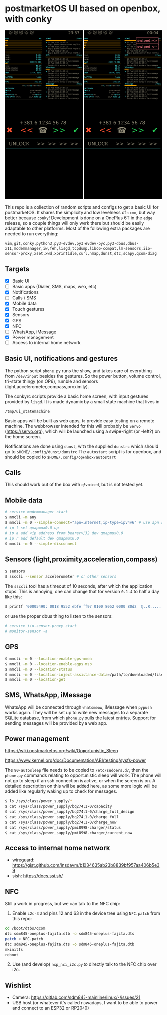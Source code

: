 # postmarketOS UI based on openbox, with conky
<img src="https://github.com/biemster/pmos-openbox-conky/blob/main/screenshot.png" width=250> <img src="https://github.com/biemster/pmos-openbox-conky/blob/main/screenshot2.png" width=250>

This repo is a collection of random scripts and configs to get a basic UI for postmarketOS.
It shares the simplicity and low levelness of `sxmo`, but way better because `conky`!
Development is done on a OnePlus 6T in the `edge` release, so a couple things will only work there but should
be easily adaptable to other platforms.
Most of the following extra packages are needed to run everything:
```
vim,git,conky,python3,py3-evdev,py3-evdev-pyc,py3-dbus,dbus-x11,modemmanager,iw,feh,lisgd,tcpdump,libc6-compat,lm-sensors,iio-sensor-proxy,xset,xwd,xprintidle,curl,nmap,dunst,dtc,scapy,qcom-diag
```

## Targets
- [x] Basic UI
- [ ] Basic apps (Dialer, SMS, maps, web, etc)
- [x] Notifications
- [ ] Calls / SMS
- [x] Mobile data
- [x] Touch gestures
- [x] Sensors
- [x] GPS
- [x] NFC
- [ ] WhatsApp, iMessage
- [x] Power management
- [ ] Access to internal home network

## Basic UI, notifications and gestures
The python script `phone.py` runs the show, and takes care of everything from `/dev/input` besides the gestures.
So the power button, volume control, tri-state thingy (on OP6), rumble and sensors (light,accelerometer,compass,proximity).

The conkyrc scripts provide a basic home screen, with input gestures provided by `lisgd`.
It is made dynamic by a small state machine that lives in
```
/tmp/ui_statemachine
```

Basic apps will be built as web apps, to provide easy testing on a remote machine. The webbrowser intended for this
will probably be `Servo` (https://servo.org), which will be launched using a swipe-right (or -left?) on the home screen.

Notifications are done using `dunst`, with the supplied `dunstrc` which should go to `$HOME/.config/dunst/dunstrc`
The `autostart` script is for openbox, and should be copied to `$HOME/.config/openbox/autostart`

## Calls
This should work out of the box with `q6voiced`, but is not tested yet.

## Mobile data
```bash
# service modemmanager start
$ mmcli -m any
$ mmcli -m 0 --simple-connect="apn=internet,ip-type=ipv4v6" # use apn settings specific for your provider
# ip l set qmapmux0.0 up
# ip a add <ip address from bearer>/32 dev qmapmux0.0
# ip r add default dev qmapmux0.0
$ mmcli -m 0 --simple-disconnect
```

## Sensors (light,proximity,acceleration,compass)
```bash
$ sensors
$ ssccli --sensor accelerometer # or other sensors
```
The `ssccli` tool has a timeout of 10 seconds, after which the application stops. This is annoying, one can change that for version `0.1.4` to half a day like this:
```bash
$ printf '00005490: 0018 9552 ebfe ff97 0100 8052 0000 80d2  @..R.......R....' | xxd -r - /usr/bin/ssccli
```
or use the proper dbus thing to listen to the sensors:
```bash
# service iio-sensor-proxy start
# monitor-sensor -a
```

## GPS
```bash
$ mmcli -m 0 --location-enable-gps-nmea
$ mmcli -m 0 --location-enable-agps-msb
$ mmcli -m 0 --location-status
$ mmcli -m 0 --location-inject-assistance-data=/path/to/downloaded/file
$ mmcli -m 0 --location-get
```

## SMS, WhatsApp, iMessage
WhatsApp will be connected through `whatsmeow`, iMessage when `pypush` works again.
They will be set up to write new messages to a separate SQLite database, from which `phone.py` pulls the latest entries.
Support for sending messages will be provided by a web app.

## Power management
https://wiki.postmarketos.org/wiki/Opportunistic_Sleep

https://www.kernel.org/doc/Documentation/ABI/testing/sysfs-power

The `90-autosleep` file needs to be copied to `/etc/sudoers.d/`, then the `phone.py` commands relating to opportunistic sleep will work.
The phone will not go to sleep if an ssh connection is active, or when the screen is on.
A detailed description on this will be added here, as some more logic will be added like regularly waking up to check for messages.

```bash
$ ls /sys/class/power_supply/*
$ cat /sys/class/power_supply/bq27411-0/capacity
$ cat /sys/class/power_supply/bq27411-0/charge_full_design
$ cat /sys/class/power_supply/bq27411-0/charge_full
$ cat /sys/class/power_supply/bq27411-0/charge_now
$ cat /sys/class/power_supply/pmi8998-charger/status 
$ cat /sys/class/power_supply/pmi8998-charger/current_now
```

## Access to internal home network
- wireguard: https://gist.github.com/insdavm/b1034635ab23b8839bf957aa406b5e39
- sish: https://docs.ssi.sh/

## NFC
Still a work in progress, but we can talk to the NFC chip:
1. Enable `i2c-3` and pins 12 and 63 in the device tree using `NFC.patch` from this repo:
```bash
cd /boot/dtbs/qcom
dtc sdm845-oneplus-fajita.dtb -o sdm845-oneplus-fajita.dts
patch < NFC.patch
dtc sdm845-oneplus-fajita.dts -o sdm845-oneplus-fajita.dtb
mkinitfs
reboot
```
2. Use (and develop) `nxp_nci_i2c.py` to directly talk to the NFC chip over i2c.

## Wishlist
- Camera: https://gitlab.com/sdm845-mainline/linux/-/issues/21
- USB host (or whatever it's called nowadays, I want to be able to power and connect to an ESP32 or RP2040)
